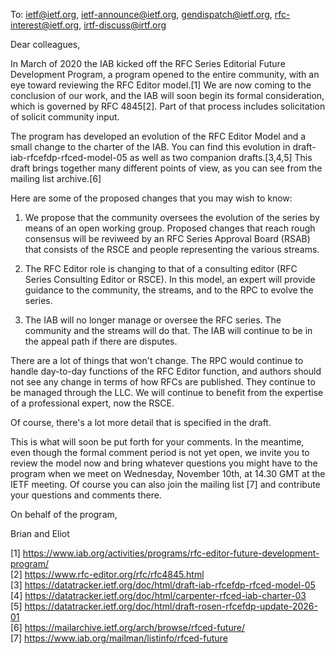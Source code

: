 To: ietf@ietf.org, ietf-announce@ietf.org, gendispatch@ietf.org, rfc-interest@ietf.org, irtf-discuss@irtf.org

Dear colleagues,

In March of 2020 the IAB kicked off the RFC Series Editorial Future Development Program, a program opened
to the entire community, with an eye toward reviewing the RFC Editor model.[1]  We are now coming to the
conclusion of our work, and the IAB will soon begin its formal consideration, which is governed by 
RFC 4845[2].  Part of that process includes solicitation of solicit community input.

The program has developed an evolution of the RFC Editor Model and a small change to the charter of the IAB.
You can find this evolution in draft-iab-rfcefdp-rfced-model-05 as well as two companion drafts.[3,4,5]
This draft brings together many different points of view, as you can see from the mailing list archive.[6]

Here are some of the proposed changes that you may wish to know:


1.  We propose that the community oversees the evolution of the series by means of an open working group.
    Proposed changes that reach rough consensus will be reviweed by an RFC Series Approval Board (RSAB) that 
    consists of the RSCE and people representing the various streams.

2.  The RFC Editor role is changing to that of a consulting editor (RFC Series Consulting Editor or RSCE).  In
    this model, an expert will provide guidance to the community, the streams, and to the RPC to evolve the series.
    
3.  The IAB will no longer manage or oversee the RFC series.  The community and the streams will do that.  The IAB
    will continue to be in the appeal path if there are disputes.

There are a lot of things that won't change.  The RPC would continue to handle day-to-day functions of the RFC
Editor function, and authors should not see any change in terms of how RFCs are published.  They continue to be 
managed through the LLC.  We will continue to benefit from the expertise of a professional expert, now the RSCE.

Of course, there's a lot more detail that is specified in the draft.

This is what will soon be put forth for your comments.  In the meantime, even though the formal comment period is not
yet open, we invite you to review the model now and bring whatever questions you might have to the program when we meet
on Wednesday, November 10th, at 14.30 GMT at the IETF meeting.  Of course you can also join the mailing list [7] and
contribute your questions and comments there.

On behalf of the program,

Brian and Eliot

[1] https://www.iab.org/activities/programs/rfc-editor-future-development-program/  
[2] https://www.rfc-editor.org/rfc/rfc4845.html  
[3] https://datatracker.ietf.org/doc/html/draft-iab-rfcefdp-rfced-model-05  
[4] https://datatracker.ietf.org/doc/html/carpenter-rfced-iab-charter-03  
[5] https://datatracker.ietf.org/doc/html/draft-rosen-rfcefdp-update-2026-01  
[6] https://mailarchive.ietf.org/arch/browse/rfced-future/  
[7] https://www.iab.org/mailman/listinfo/rfced-future
